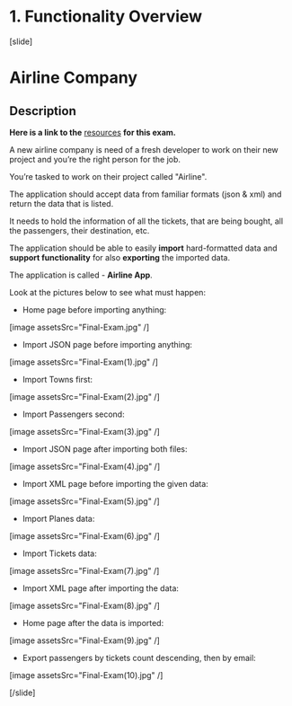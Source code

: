 # 1. Functionality Overview

[slide]

# Airline Company

## Description

**Here is a link to the** [resources](https://videos.softuni.org/resources/java/Java-ORM-And-Spring-Data/12-Spring-ORM-Final-Exam.zip) **for this exam.**

A new airline company is need of a fresh developer to work on their new project and you’re the right person for the job. 

You’re tasked to work on their project called "Airline". 

The application should accept data from familiar formats (json & xml) and return the data that is listed. 

It needs to hold the information of all the tickets, that are being bought, all the passengers, their destination, etc.

The application should be able to easily **import** hard-formatted data and **support functionality** for also **exporting** the imported data. 

The application is called - **Airline App**.

Look at the pictures below to see what must happen:

- Home page before importing anything:

 [image assetsSrc="Final-Exam.jpg" /]


- Import JSON page before importing anything:

 [image assetsSrc="Final-Exam(1).jpg" /]

- Import Towns first:

 [image assetsSrc="Final-Exam(2).jpg" /]


- Import Passengers second:

 [image assetsSrc="Final-Exam(3).jpg" /]

- Import JSON page after importing both files:

 [image assetsSrc="Final-Exam(4).jpg" /]

- Import XML page before importing the given data:

 [image assetsSrc="Final-Exam(5).jpg" /]

- Import Planes data:

 [image assetsSrc="Final-Exam(6).jpg" /]

- Import Tickets data:

 [image assetsSrc="Final-Exam(7).jpg" /]

- Import XML page after importing the data:

 [image assetsSrc="Final-Exam(8).jpg" /]

- Home page after the data is imported:

 [image assetsSrc="Final-Exam(9).jpg" /]

- Export passengers by tickets count descending, then by email:

 [image assetsSrc="Final-Exam(10).jpg" /] 

[/slide]

